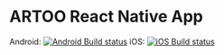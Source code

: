 # ARTOO React Native App

Android: [![Android Build status](https://build.appcenter.ms/v0.1/apps/4a31d344-6889-41a5-8b7b-196600df0cc7/branches/master/badge)](https://appcenter.ms)
iOS: [![iOS Build status](https://build.appcenter.ms/v0.1/apps/ddef8bd7-eaff-43fb-b385-950dc655414c/branches/develop/badge)](https://appcenter.ms)